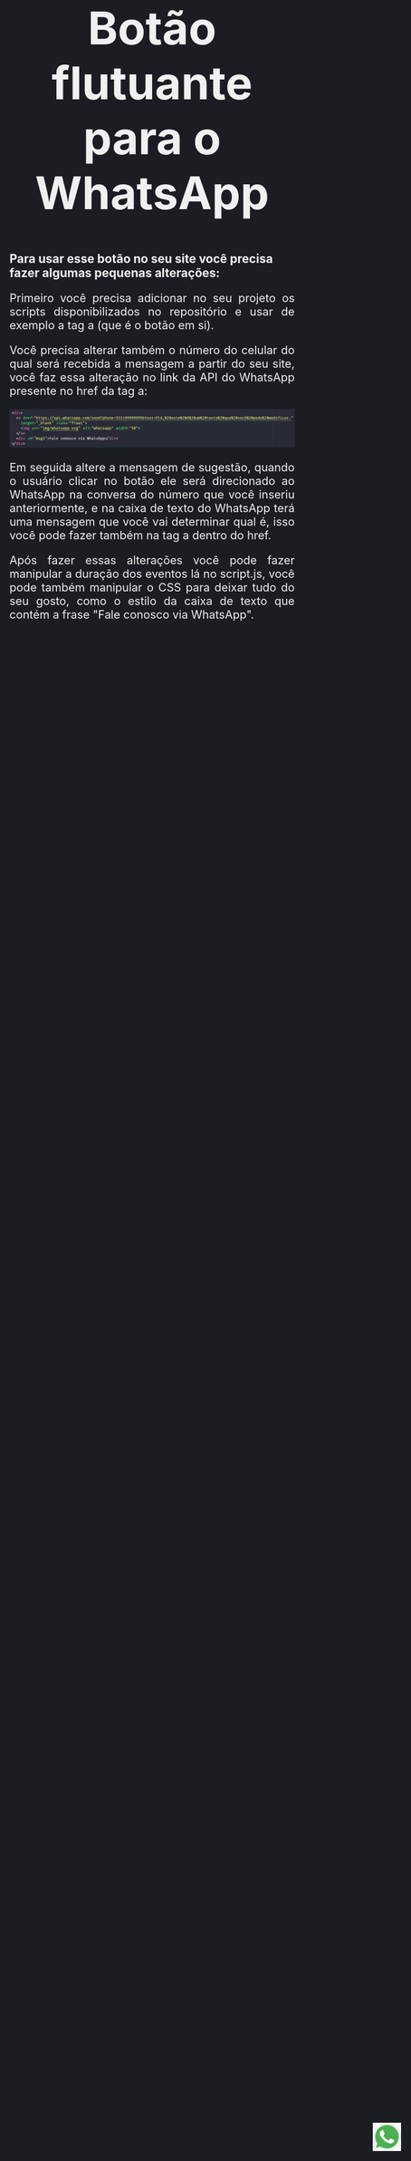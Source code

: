<!DOCTYPE html>
<html lang="pt-br">

<head>
  <meta charset="UTF-8">
  <meta name="viewport" content="width=device-width, initial-scale=1.0">
  <title>Botão WhatsApp</title>
  <link href="https://fonts.googleapis.com/css2?family=Roboto&display=swap" rel="stylesheet">
  <link rel="stylesheet" href="css/style.css">
</head>

<style>
  html {
  margin: 0;
  padding: 0;
  font-family: 'Roboto', sans-serif;
  background: #1B1D22;
  color: rgba(255, 255, 255, 0.932);
}

.center {
  width: 80%;
  margin: auto;
}

h1 {
  font-size: 80px;
}

p {
  text-align: justify;
  font-size: 20px;
}

#div-img-exemplo {
  display: flex;
  align-items: center;
}

.imgs {
  width: 100%;
}

#img-exemplo {
  width: 80%;
  display: flex;
  align-items: center;
  margin: auto;
}

.float{
  right:40px;
  position:fixed;
  height:60px;
  bottom:30px;
  z-index:100;
}

#msg1 {
  background: #fff;
  color: #000;
  position: fixed;
  width: 130px;
  bottom: 55px;
  right: 90px;
  font-size: 16px;
  line-height: 15px;
  padding: 10px;
  border-radius: 10px;
  border:1px solid #e2e2e2;
  z-index:100;
  visibility: hidden;
}

@media (max-width: 480px){
  #msg1 {
    display: none !important;
  }

  .float{
    right:20px;
    height:60px;
    bottom:30px;
  }
}
</style>

<body class="center">
  <header>
    <h1>Botão flutuante para o WhatsApp</h1>
  </header>

  <div>
    <h2>Para usar esse botão no seu site você precisa fazer algumas pequenas alterações:</h2>
  </div>

  <div>
    <p>
      Primeiro você precisa adicionar no seu projeto os scripts disponibilizados no repositório e
      usar de exemplo a tag a (que é o botão em si).
    </p>
  </div>

  <div>
    <p>
      Você precisa alterar também o número do celular do qual será recebida a mensagem a partir do seu site,
      você faz essa alteração no link da API do WhatsApp presente no href da tag a:
    </p>
  </div>

  <div>
    <img src="img/trecho-botao-tag-a-api.PNG" class="imgs">
  </div>

  <div>
    <p>
      Em seguida altere a mensagem de sugestão, quando o usuário clicar no botão ele será direcionado ao
      WhatsApp na conversa do número que você inseriu anteriormente, e na caixa de texto do WhatsApp terá
      uma mensagem que você vai determinar qual é, isso você pode fazer também na tag a dentro do href.
    </p>
  </div>

  <div>
    <p>
      Após fazer essas alterações você pode fazer manipular a duração dos eventos lá no script.js,
      você pode também manipular o CSS para deixar tudo do seu gosto, como o  estilo da caixa de texto
      que contém a frase "Fale conosco via WhatsApp".
    </p>
  </div>

  <div>
    <a href="https://api.whatsapp.com/send?phone=551199999999&text=Olá,%20este%20é%20um%20texto%20que%20você%20pode%20modificar."
      target="_blank" class="float">
      <img src="img/whatsapp.svg" alt="whatsapp" width="50">
    </a>
    <div id="msg1">Fale conosco via WhatsApp</div>
  </div>

  <script src="js/jquery.js"></script>
  <script src="js/script.js"></script>
</body>

</html>
